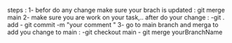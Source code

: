 steps :
1- befor do any change make sure your brach is updated :
	git merge main 
2- make sure you are work on your task,.. after do your change :
       -git . add
	- git commit -m "your comment " 
3- go to main branch and merga  to add you change to main :
	-git checkout main 
	- git merge yourBranchName
 
